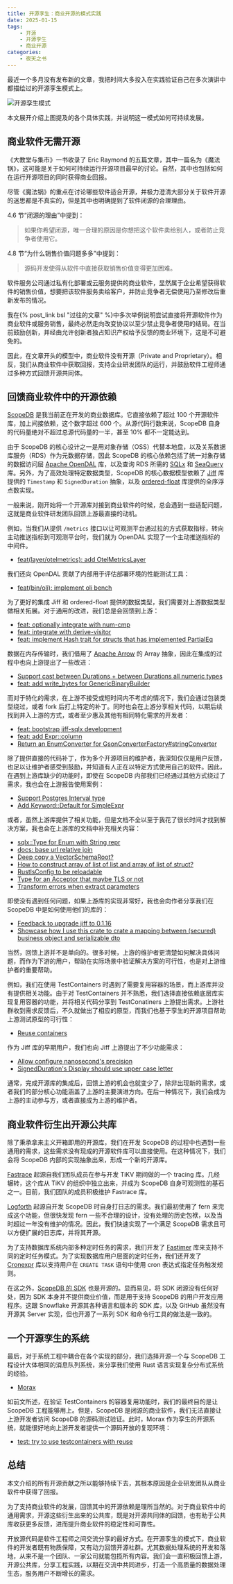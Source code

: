```yaml
---
title: 开源孪生：商业开源的模式实践
date: 2025-01-15
tags:
    - 开源
    - 开源孪生
    - 商业开源
categories:
    - 夜天之书
---
```


最近一个多月没有发布新的文章，我把时间大多投入在实践验证自己在多次演讲中都描绘过的开源孪生模式上。

![开源孪生模式](case-study-slice.png)

本文展开介绍上图提及的各个具体实践，并说明这一模式如何可持续发展。

<!-- more -->

## 商业软件无需开源

《大教堂与集市》一书收录了 Eric Raymond 的五篇文章，其中一篇名为《魔法锅》，这可能是关于如何可持续运行开源项目最早的讨论。自然，其中也包括如何在运行开源项目的同时获得商业回报。

尽管《魔法锅》的重点在讨论哪些软件适合开源，并极力澄清大部分关于软件开源的迷思都是不真实的，但是其中也明确提到了软件闭源的合理理由。

4.6 节“闭源的理由”中提到：

> 如果你希望闭源，唯一合理的原因是你想把这个软件卖给别人，或者防止竞争者使用它。

4.8 节“为什么销售价值问题多多”中提到：

> 源码开发使得从软件中直接获取销售价值变得更加困难。

软件服务公司通过私有化部署或云服务提供的商业软件，显然属于企业希望获得软件的销售价值，想要把该软件服务卖给客户，并防止竞争者无偿使用乃至修改后重新发布的情况。

我在{% post_link bsl "过往的文章" %}中多次举例说明尝试直接将开源软件作为商业软件或服务销售，最终必然走向改变协议以至少禁止竞争者使用的结局。在当前鼓励创新，并经由允许创新者独占知识产权给予反馈的商业环境下，这是不可避免的。

因此，在文章开头的模型中，商业软件没有开源（Private and Proprietary）。相反，我们从商业软件中获取回报，支持企业研发团队的运行，并鼓励软件工程师通过多种方式回馈开源共同体。

## 回馈商业软件中的开源依赖

[ScopeDB](https://www.scopedb.io/) 是我当前正在开发的商业数据库。它直接依赖了超过 100 个开源软件库，加上间接依赖，这个数字超过 600 个。从源代码行数来说，ScopeDB 自身的代码量绝对不超过总源代码量的一半，甚至 10% 都不一定能达到。

由于 ScopeDB 的核心设计之一是用对象存储（OSS）代替本地盘，以及关系数据库服务（RDS）作为元数据存储，因此 ScopeDB 的核心依赖包括了统一对象存储的数据访问层 [Apache OpenDAL](https://github.com/apache/opendal) 库，以及查询 RDS 所需的 [SQLx](https://github.com/launchbadge/sqlx) 和 [SeaQuery](https://github.com/SeaQL/sea-query) 库。另外，为了高效处理特定数据类型，ScopeDB 的核心数据模型依赖了 [Jiff](https://github.com/BurntSushi/jiff) 库提供的 `Timestamp` 和 `SignedDuration` 抽象，以及 [ordered-float](https://github.com/reem/rust-ordered-float) 库提供的全序浮点数实现。

一般来说，刚开始将一个开源库对接到商业软件的时候，总会遇到一些适配问题，这就是商业软件研发团队回馈上游最直接的动机。

例如，当我们从提供 `/metrics` 接口以让可观测平台通过拉的方式获取指标，转向主动推送指标到可观测平台时，我们就为 OpenDAL 实现了一个主动推送指标的中间件。

* [feat(layer/otelmetrics): add OtelMetricsLayer](https://github.com/apache/opendal/pull/5524)

我们还向 OpenDAL 贡献了内部用于评估部署环境的性能测试工具：

* [feat(bin/oli): implement oli bench](https://github.com/apache/opendal/pull/5443)

为了更好的集成 Jiff 和 ordered-float 提供的数据类型，我们需要对上游数据类型做相关拓展。对于通用的改进，我们总是会回馈到上游：

* [feat: optionally integrate with num-cmp](https://github.com/reem/rust-ordered-float/pull/155)
* [feat: integrate with derive-visitor](https://github.com/reem/rust-ordered-float/pull/161)
* [feat: implement Hash trait for structs that has implemented PartialEq](https://github.com/BurntSushi/jiff/pull/143)

数据在内存传输时，我们借用了 [Apache Arrow](https://github.com/apache/arrow-rs) 的 Array 抽象，因此在集成的过程中也向上游提出了一些改进：

* [Support cast between Durations + between Durations all numeric types](https://github.com/apache/arrow-rs/pull/6452)
* [feat: add write_bytes for GenericBinaryBuilder](https://github.com/apache/arrow-rs/pull/6652)

而对于特化的需求，在上游不接受或短时间内不考虑的情况下，我们会通过包装类型绕过，或者 fork 后打上特定的补丁。同时也会在上游分享相关代码，以期后续找到并入上游的方式，或者至少惠及其他有相同特化需求的开发者：

* [feat: bootstrap jiff-sqlx development](https://github.com/BurntSushi/jiff/pull/141)
* [feat: add Expr::column](https://github.com/SeaQL/sea-query/pull/852)
* [Return an EnumConverter for GsonConverterFactory#stringConverter](https://github.com/square/retrofit/issues/4278)

除了提供直接的代码补丁，作为多个开源项目的维护者，我深知仅仅是用户反馈，也足以让维护者感受到鼓励，并知道有人正在以特定方式使用自己的软件。因此，在遇到上游库缺少的功能时，即使在 ScopeDB 内部我们已经通过其他方式绕过了需求，我也会在上游报告使用案例：

* [Support Postgres Interval type](https://github.com/SeaQL/sea-query/issues/855)
* [Add Keyword::Default for SimpleExpr](https://github.com/SeaQL/sea-query/issues/850)

或者，虽然上游库提供了相关功能，但是文档不全以至于我花了很长时间才找到解决方案，我也会在上游库的文档中补充相关内容：

* [sqlx::Type for Enum with String repr](https://github.com/launchbadge/sqlx/issues/3630)
* [docs: base url relative join](https://github.com/servo/rust-url/pull/1013)
* [Deep copy a VectorSchemaRoot?](https://github.com/apache/arrow-java/issues/465)
* [How to construct array of list of list and array of list of struct?](https://github.com/apache/arrow-rs/discussions/6631)
* [RustlsConfig to be reloadable](https://github.com/poem-web/poem/issues/893)
* [Type for an Acceptor that maybe TLS or not](https://github.com/poem-web/poem/issues/872)
* [Transform errors when extract parameters](https://github.com/poem-web/poem/issues/814)

即使没有遇到任何问题，如果上游库的实现非常好，我也会向作者分享我们在 ScopeDB 中是如何使用他们的库的：

* [Feedback to upgrade jiff to 0.1.16](https://github.com/BurntSushi/jiff/discussions/174)
* [Showcase how I use this crate to crate a mapping between (secured) business object and serializable dto](https://github.com/Artem-Romanenia/o2o/issues/21)

当然，回馈上游并不是单向的。很多时候，上游的维护者更清楚如何解决具体问题，而作为下游的用户，帮助在实际场景中验证解决方案的可行性，也是对上游维护者的重要帮助。

例如，我们在使用 TestContainers 时遇到了需要复用容器的场景，而上游库并没有提供相关功能。由于对 TestContainers 并不熟悉，我们选择直接依赖底层库实现复用容器的功能，并将相关代码分享到 TestConatiners 上游提出需求。上游社群收到需求反馈后，不久就做出了相应的原型，而我们也基于孪生的开源项目帮助上游测试原型的可行性：

* [Reuse containers](https://github.com/testcontainers/testcontainers-rs/issues/742)

作为 Jiff 库的早期用户，我们也向 Jiff 上游提出了不少功能需求：

* [Allow configure nanosecond's precision](https://github.com/BurntSushi/jiff/issues/92)
* [SignedDuration's Display should use upper case letter](https://github.com/BurntSushi/jiff/issues/190)

通常，完成开源库的集成后，回馈上游的机会也就变少了，除非出现新的需求，或者我们的部分核心功能涵盖了上游的主要演进方向。在后一种情况下，我们会成为上游的主动参与方，或者直接成为上游的维护者。

## 商业软件衍生出开源公共库

除了秉承拿来主义开箱即用的开源库，我们在开发 ScopeDB 的过程中也遇到一些通用的需求，这些需求没有现成的开源软件库可以直接使用。在这种情况下，我们会将 ScopeDB 内部的实现抽象出来，形成一个新的开源库。

[Fastrace](https://github.com/fast/fastrace) 起源自我们团队成员在参与开发 TiKV 期间做的一个 tracing 库。几经辗转，这个库从 TiKV 的组织中独立出来，并成为 ScopeDB 自身可观测性的基石之一。目前，我们团队的成员积极维护 Fastrace 库。

[Logforth](https://github.com/fast/logforth) 起源自开发 ScopeDB 时自身打日志的需求。我们最初使用了 fern 来完成这个功能，但很快发现 fern 一些不合理的设计，没有处理的历史包袱，以及当时超过一年没有维护的情况。因此，我们快速实现了一个满足 ScopeDB 需求且可以方便扩展的日志库，并将其开源。

为了支持数据库系统内部多种定时任务的需求，我们开发了 [Fastimer](https://github.com/fast/fastimer) 库来支持不同的定时任务模式。为了实现数据库用户层面的定时任务，我们还开发了 [Cronexpr](https://github.com/cratesland/cronexpr) 库以支持用户在 `CREATE TASK` 语句中使用 cron 表达式指定任务触发规则。

在这之外，[ScopeDB 的 SDK](https://github.com/scopedb/scopedb-sdk) 也是开源的。显而易见，将 SDK 闭源没有任何好处，因为 SDK 本身并不提供商业价值，而是用于支持 ScopeDB 的用户开发应用程序。这跟 Snowflake 开源其各种语言和版本的 SDK 库，以及 GitHub 虽然没有开源其 Server 实现，但也开源了一系列 SDK 和命令行工具的做法是一致的。

## 一个开源孪生的系统

最后，对于系统工程中耦合在各个实现的部分，我们选择开源一个与 ScopeDB 工程设计大体相同的消息队列系统，来分享我们使用 Rust 语言实现复杂分布式系统的经验。

* [Morax](https://github.com/tisonkun/morax)

如前文所述，在验证 TestContainers 的容器复用功能时，我们的最终目的是让 ScopeDB 工程能够用上。但是，ScopeDB 是闭源的商业软件，我们无法直接让上游开发者访问 ScopeDB 的源码测试验证。此时，Morax 作为孪生的开源系统，就能很好地向上游开发者提供一个源码开放的复现环境：

* [test: try to use testcontainers with reuse](https://github.com/tisonkun/morax/pull/19)

## 总结

本文介绍的所有开源贡献之所以能够持续下去，其根本原因是企业研发团队从商业软件中获得了回报。

为了支持商业软件的发展，回馈其中的开源依赖是理所当然的。对于商业软件中的通用需求，开源这些衍生出来的公共库，既是对开源共同体的回馈，也有助于公共库收获更多反馈，进而提升商业软件的稳定性和可靠性。

开放源代码是软件工程师之间交流分享的最好方式。在开源孪生的模式下，商业软件的开发者既有物质保障，又有动力回馈开源社群。尤其数据处理系统的开发和落地，从来不是一个团队、一家公司就能包揽所有内容。我们会一直积极回馈上游，开源公共库，分享工程实践，以期在交流中共同进步，打造一个高质量的数据处理生态，服务用户不断增长的需求。
